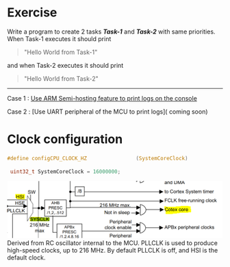  # Exercise
 
 Write a program to create 2 tasks ***Task-1*** and ***Task-2*** with same priorities.
 When Task-1 executes it should print 
 >"Hello World from Task-1" 
 
 and when Task-2 executes it should print 
 >"Hello World from Task-2"
 
---
Case 1 : [Use ARM Semi-hosting feature to print logs on the console](https://github.com/Florin-Catalin/STM32F7_FreeRTOS/tree/arm-semi-hosting-ex1)

Case 2 : [Use UART peripheral of the MCU to print logs]( coming soon)

# Clock configuration

```c
#define configCPU_CLOCK_HZ                (SystemCoreClock)
```
```c
 uint32_t SystemCoreClock = 16000000;
```
![HSI, high speed integration](assets/HSI.png)
 Derived from RC oscillator internal to the MCU. PLLCLK is used to produce high-speed clocks, up to 216 MHz. By default PLLCLK is off, and HSI is the default clock.
